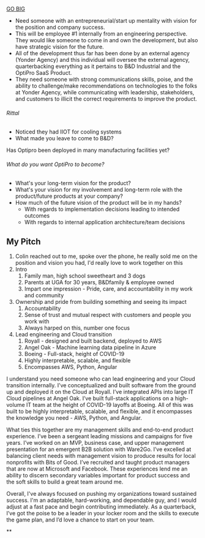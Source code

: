 [GO BIG](https://www.bdindustrial.com/CoreValues)

-   Need someone with an entrepreneurial/start up mentality with vision for the position and company success.
-   This will be employee #1 internally from an engineering perspective. They would like someone to come in and own the development, but also have strategic vision for the future.
-   All of the development thus far has been done by an external agency (Yonder Agency) and this individual will oversee the external agency, quarterbacking everything as it pertains to B&D Industrial and the OptiPro SaaS Product.
-   They need someone with strong communications skills, poise, and the ability to challenge/make recommendations on technologies to the folks at Yonder Agency, while communicating with leadership, stakeholders, and customers to illicit the correct requirements to improve the product.

###### Rittal 
- Noticed they had IIOT for cooling systems
- What made you leave to come to B&D?

Has Optipro been deployed in many manufacturing facilities yet?

###### What do you want OptiPro to become?

- What's your long-term vision for the product?
- What's your vision for my involvement and long-term role with the product/future products at your company?
- How much of the future vision of the product will be in my hands?
	- With regards to implementation decisions leading to intended outcomes
	- With regards to internal application architecture/team decisions

## My Pitch

1. Colin reached out to me, spoke over the phone, he really sold me on the position and vision you had, I'd really love to work together on this
2. Intro
	1. Family man, high school sweetheart and 3 dogs
	2. Parents at UGA for 30 years, B&Dfamily & employee owned
	3. Impart one impression - Pride, care, and accountability in my work and community
3. Ownership and pride from building something and seeing its impact
	1. Accountability
	2. Sense of trust and mutual respect with customers and people you work with
	3. Always harped on this, number one focus
4. Lead engineering and Cloud transition
	1. Royall - designed and built backend, deployed to AWS
	2. Angel Oak - Machine learning data pipeline in Azure
	3. Boeing - Full-stack, height of COVID-19
	4. Highly interpretable, scalable, and flexible
	5. Encompasses AWS, Python, Angular

I understand you need someone who can lead engineering and your Cloud transition internally. I’ve conceptualized and built software from the ground up and deployed it on the Cloud at Royall. I’ve integrated APIs into large IT Cloud pipelines at Angel Oak. I’ve built full-stack applications on a high-volume IT team at the height of COVID-19 layoffs at Boeing. All of this was built to be highly interpretable, scalable, and flexible, and it encompasses the knowledge you need - AWS, Python, and Angular.

What ties this together are my management skills and end-to-end product experience. I’ve been a sergeant leading missions and campaigns for five years. I’ve worked on an MVP, business case, and upper management presentation for an emergent B2B solution with Ware2Go. I’ve excelled at balancing client needs with management vision to produce results for local nonprofits with Bits of Good. I’ve recruited and taught product managers that are now at Microsoft and Facebook. These experiences lend me an ability to discern secondary variables important for product success and the soft skills to build a great team around me.

Overall, I've always focused on pushing my organizations toward sustained success. I'm an adaptable, hard-working, and dependable guy, and I would adjust at a fast pace and begin contributing immediately. As a quarterback, I’ve got the poise to be a leader in your locker room and the skills to execute the game plan, and I’d love a chance to start on your team.

**